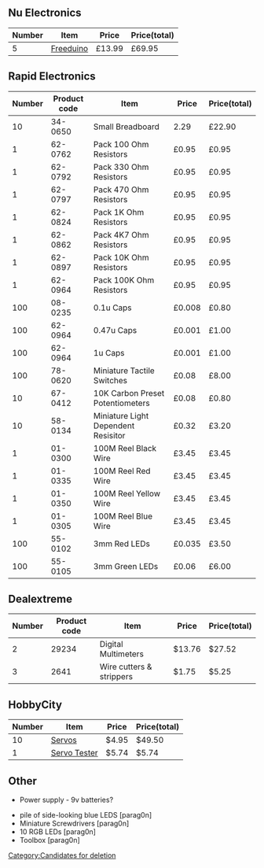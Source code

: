 Nu Electronics
--------------

| Number | Item                                                                                                    | Price  | Price(total) |
|--------|---------------------------------------------------------------------------------------------------------|--------|--------------|
| 5      | [Freeduino](http://www.nuelectronics.com/estore/index.php?main_page=product_info&cPath=1&products_id=1) | £13.99 | £69.95       |

Rapid Electronics
-----------------

| Number | Product code | Item                                | Price  | Price(total) |
|--------|--------------|-------------------------------------|--------|--------------|
| 10     | 34-0650      | Small Breadboard                    | 2.29   | £22.90       |
| 1      | 62-0762      | Pack 100 Ohm Resistors              | £0.95  | £0.95        |
| 1      | 62-0792      | Pack 330 Ohm Resistors              | £0.95  | £0.95        |
| 1      | 62-0797      | Pack 470 Ohm Resistors              | £0.95  | £0.95        |
| 1      | 62-0824      | Pack 1K Ohm Resistors               | £0.95  | £0.95        |
| 1      | 62-0862      | Pack 4K7 Ohm Resistors              | £0.95  | £0.95        |
| 1      | 62-0897      | Pack 10K Ohm Resistors              | £0.95  | £0.95        |
| 1      | 62-0964      | Pack 100K Ohm Resistors             | £0.95  | £0.95        |
| 100    | 08-0235      | 0.1u Caps                           | £0.008 | £0.80        |
| 100    | 62-0964      | 0.47u Caps                          | £0.001 | £1.00        |
| 100    | 62-0964      | 1u Caps                             | £0.001 | £1.00        |
| 100    | 78-0620      | Miniature Tactile Switches          | £0.08  | £8.00        |
| 10     | 67-0412      | 10K Carbon Preset Potentiometers    | £0.08  | £0.80        |
| 10     | 58-0134      | Miniature Light Dependent Resisitor | £0.32  | £3.20        |
| 1      | 01-0300      | 100M Reel Black Wire                | £3.45  | £3.45        |
| 1      | 01-0335      | 100M Reel Red Wire                  | £3.45  | £3.45        |
| 1      | 01-0350      | 100M Reel Yellow Wire               | £3.45  | £3.45        |
| 1      | 01-0305      | 100M Reel Blue Wire                 | £3.45  | £3.45        |
| 100    | 55-0102      | 3mm Red LEDs                        | £0.035 | £3.50        |
| 100    | 55-0105      | 3mm Green LEDs                      | £0.06  | £6.00        |

Dealextreme
-----------

| Number | Product code | Item                     | Price  | Price(total) |
|--------|--------------|--------------------------|--------|--------------|
| 2      | 29234        | Digital Multimeters      | $13.76 | $27.52       |
| 3      | 2641         | Wire cutters & strippers | $1.75  | $5.25        |

HobbyCity
---------

| Number | Item                                                                                    | Price | Price(total) |
|--------|-----------------------------------------------------------------------------------------|-------|--------------|
| 10     | [Servos](http://www.hobbycity.com/hobbycity/store/uh_viewItem.asp?idProduct=3876)       | $4.95 | $49.50       |
| 1      | [Servo Tester](http://www.hobbycity.com/hobbycity/store/uh_viewItem.asp?idProduct=8373) | $5.74 | $5.74        |

Other
-----

-   Power supply - 9v batteries?

<!-- -->

-   pile of side-looking blue LEDS \[parag0n\]
-   Miniature Screwdrivers \[parag0n\]
-   10 RGB LEDs \[parag0n\]
-   Toolbox \[parag0n\]

[Category:Candidates for
deletion](Category:Candidates_for_deletion "wikilink")